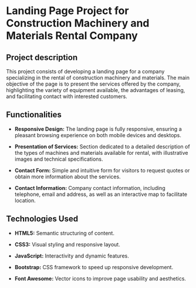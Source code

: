 # Landing Page Project for Construction Machinery and Materials Rental Company

## Project description

This project consists of developing a landing page for a company specializing in the rental of construction machinery and materials. The main objective of the page is to present the services offered by the company, highlighting the variety of equipment available, the advantages of leasing, and facilitating contact with interested customers.

## Functionalities

* **Responsive Design:** The landing page is fully responsive, ensuring a pleasant browsing experience on both mobile devices and desktops.

* **Presentation of Services:** Section dedicated to a detailed description of the types of machines and materials available for rental, with illustrative images and technical specifications.
 
* **Contact Form:** Simple and intuitive form for visitors to request quotes or obtain more information about the services.

* **Contact Information:** Company contact information, including telephone, email and address, as well as an interactive map to facilitate location.

## Technologies Used

* **HTML5:** Semantic structuring of content.

* **CSS3:** Visual styling and responsive layout.
  
* **JavaScript:** Interactivity and dynamic features.

* **Bootstrap:** CSS framework to speed up responsive development.
  
* **Font Awesome:** Vector icons to improve page usability and aesthetics.
